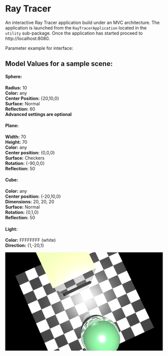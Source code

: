 # Ray Tracer

An interactive Ray Tracer application build under an MVC architecture.
The application is launched from the `RayTracerApplication` located in the `utility` sub-package. Once the application has started proceed to http://localhost:8080.

Parameter example for interface:
## Model Values for a sample scene:
#### Sphere:
**Radius:** 10\
**Color:** any\
**Center Position:** {20,10,0}\
**Surface:** Normal\
**Reflection:** 60\
**Advanced settings are optional**

#### Plane:
**Width:** 70\
**Height:** 70\
**Color:** any\
**Center position:** {0,0,0}\
**Surface:** Checkers\
**Rotation:** {-90,0,0}\
**Reflection:** 50

#### Cube:
**Color:** any\
**Center position:** {-20,10,0}\
**Dimensions:** 20, 20, 20\
**Surface:** Normal\
**Rotation:** {0,1,0}\
**Reflection:** 50

#### Light:
**Color:** FFFFFFFF (white)\
**Direction:** {1,-20,1}


![Alt text](https://github.com/SuleymanOr/ProjectMasters/blob/read_me/Sphere_Cube.png "Sample Image")


